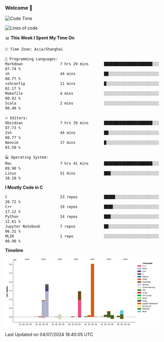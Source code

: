 ### Welcome 👋

<!--START_SECTION:waka-->
![Code Time](http://img.shields.io/badge/Code%20Time-1%2C518%20hrs%2019%20mins-blue)

![Lines of code](https://img.shields.io/badge/From%20Hello%20World%20I%27ve%20Written-8.7%20million%20lines%20of%20code-blue)

📊 **This Week I Spent My Time On** 

```text
🕑︎ Time Zone: Asia/Shanghai

💬 Programming Languages: 
Markdown                 7 hrs 29 mins       ██████████████████████░░░   87.74 % 
sh                       44 mins             ██░░░░░░░░░░░░░░░░░░░░░░░   08.77 % 
sshconfig                11 mins             █░░░░░░░░░░░░░░░░░░░░░░░░   02.17 % 
Makefile                 4 mins              ░░░░░░░░░░░░░░░░░░░░░░░░░   00.92 % 
Scala                    2 mins              ░░░░░░░░░░░░░░░░░░░░░░░░░   00.40 % 

🔥 Editors: 
Obsidian                 7 hrs 29 mins       ██████████████████████░░░   87.73 % 
Zsh                      44 mins             ██░░░░░░░░░░░░░░░░░░░░░░░   08.77 % 
Neovim                   17 mins             █░░░░░░░░░░░░░░░░░░░░░░░░   03.50 % 

💻 Operating System: 
Mac                      7 hrs 41 mins       ██████████████████████░░░   89.90 % 
Linux                    51 mins             ███░░░░░░░░░░░░░░░░░░░░░░   10.10 % 
```

**I Mostly Code in C** 

```text
C                        23 repos            █████░░░░░░░░░░░░░░░░░░░░   20.72 % 
C++                      19 repos            ████░░░░░░░░░░░░░░░░░░░░░   17.12 % 
Python                   14 repos            ███░░░░░░░░░░░░░░░░░░░░░░   12.61 % 
Jupyter Notebook         7 repos             ██░░░░░░░░░░░░░░░░░░░░░░░   06.31 % 
MLIR                     1 repo              ░░░░░░░░░░░░░░░░░░░░░░░░░   00.90 % 
```



**Timeline**

![Lines of Code chart](https://raw.githubusercontent.com/Bohan-hu/Bohan-hu/master/assets/bar_graph.png)


 Last Updated on 04/07/2024 18:40:05 UTC
<!--END_SECTION:waka-->



